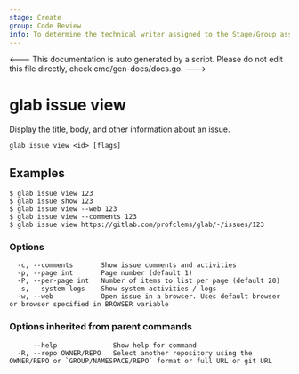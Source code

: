 ```yaml
---
stage: Create
group: Code Review
info: To determine the technical writer assigned to the Stage/Group associated with this page, see https://about.gitlab.com/handbook/product/ux/technical-writing/#assignments
---
```


<---
This documentation is auto generated by a script.
Please do not edit this file directly, check cmd/gen-docs/docs.go.
--->

# glab issue view

Display the title, body, and other information about an issue.

```plaintext
glab issue view <id> [flags]
```

## Examples

```plaintext
$ glab issue view 123
$ glab issue show 123
$ glab issue view --web 123
$ glab issue view --comments 123
$ glab issue view https://gitlab.com/profclems/glab/-/issues/123

```

### Options

```plaintext
  -c, --comments       Show issue comments and activities
  -p, --page int       Page number (default 1)
  -P, --per-page int   Number of items to list per page (default 20)
  -s, --system-logs    Show system activities / logs
  -w, --web            Open issue in a browser. Uses default browser or browser specified in BROWSER variable
```

### Options inherited from parent commands

```plaintext
      --help              Show help for command
  -R, --repo OWNER/REPO   Select another repository using the OWNER/REPO or `GROUP/NAMESPACE/REPO` format or full URL or git URL
```

